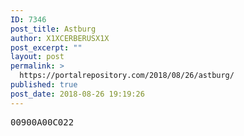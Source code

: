 ```yaml
---
ID: 7346
post_title: Astburg
author: X1XCERBERUSX1X
post_excerpt: ""
layout: post
permalink: >
  https://portalrepository.com/2018/08/26/astburg/
published: true
post_date: 2018-08-26 19:19:26
---
```

<pre>00900A00C022</pre>